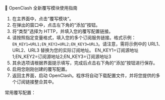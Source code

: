🚀 OpenClash 全新覆写模块使用指南

1.  在主界面中，点击“覆写模块“。
2.  在弹出的窗口中，点击左下角的“添加”按钮。
3.  将“类型”选择为 HTTP，并填入您的覆写配置链接。
4.  请按照指定变量格式，填入您的多个订阅服务链接。格式示例：`EN_KEY1=URL1;EN_KEY2=URL2;EN_KEY3=URL3`。请注意，需将示例中的 URL1、URL2、URL3 替换为您的实际订阅地址。
EN_KEY1=订阅源地址1;EN_KEY2=订阅源地址2;EN_KEY3=订阅源地址3
5.  其余选项请根据界面提示填写，完成后点击右下角的“添加”按钮进行保存。
6.  启用您刚刚创建的覆写配置。
7.  返回主界面，启动 OpenClash。程序将自动下载配置文件，并将您提供的多个订阅链接整合其中。

常用覆写配置：
